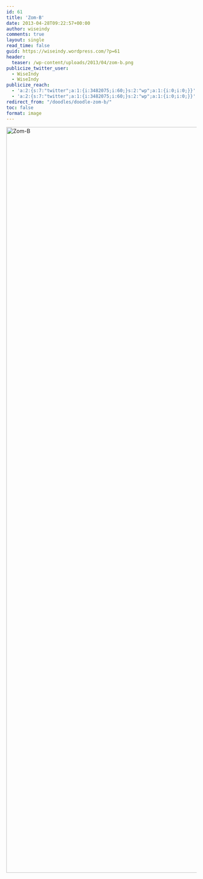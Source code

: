 ```yaml
---
id: 61
title: 'Zom-B'
date: 2013-04-28T09:22:57+00:00
author: wiseindy
comments: true
layout: single
read_time: false
guid: https://wiseindy.wordpress.com/?p=61
header:
  teaser: /wp-content/uploads/2013/04/zom-b.png
publicize_twitter_user:
  - WiseIndy
  - WiseIndy
publicize_reach:
  - 'a:2:{s:7:"twitter";a:1:{i:3482075;i:60;}s:2:"wp";a:1:{i:0;i:0;}}'
  - 'a:2:{s:7:"twitter";a:1:{i:3482075;i:60;}s:2:"wp";a:1:{i:0;i:0;}}'
redirect_from: "/doodles/doodle-zom-b/"
toc: false
format: image
---
```

<img class="alignnone size-full wp-image-64" alt="Zom-B" src="https://wiseindy.com/wp-content/uploads/2013/04/zom-b.png" width="960" height="1971" />